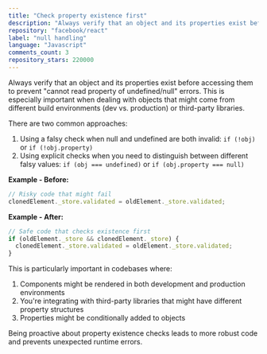 ```yaml
---
title: "Check property existence first"
description: "Always verify that an object and its properties exist before accessing them to prevent 'cannot read property of undefined/null' errors. This is especially important when dealing with objects that might come from different build environments or third-party libraries."
repository: "facebook/react"
label: "null handling"
language: "Javascript"
comments_count: 3
repository_stars: 220000
---
```


Always verify that an object and its properties exist before accessing them to prevent "cannot read property of undefined/null" errors. This is especially important when dealing with objects that might come from different build environments (dev vs. production) or third-party libraries.

There are two common approaches:
1. Using a falsy check when null and undefined are both invalid: `if (!obj)` or `if (!obj.property)`
2. Using explicit checks when you need to distinguish between different falsy values: `if (obj === undefined)` or `if (obj.property === null)`

**Example - Before:**
```javascript
// Risky code that might fail
clonedElement._store.validated = oldElement._store.validated;
```

**Example - After:**
```javascript
// Safe code that checks existence first
if (oldElement._store && clonedElement._store) {
  clonedElement._store.validated = oldElement._store.validated;
}
```

This is particularly important in codebases where:
1. Components might be rendered in both development and production environments
2. You're integrating with third-party libraries that might have different property structures
3. Properties might be conditionally added to objects

Being proactive about property existence checks leads to more robust code and prevents unexpected runtime errors.